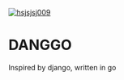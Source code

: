 [![hsjsjsj009](https://circleci.com/gh/hsjsjsj009/danggo.svg?style=svg)](https://circleci.com/gh/hsjsjsj009/danggo)

# DANGGO
Inspired by django, written in go

